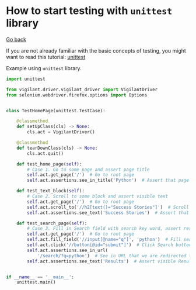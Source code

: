 # How to start testing with `unittest` library
[Go back](index.md)

If you are not already familiar with the basic concepts of testing, you might want to read this tutorial:
[unittest](https://docs.python.org/3/library/unittest.html)

Example using `unittest` library.
```python
import unittest

from vigilant.driver.vigilant_driver import VigilantDriver
from selenium.webdriver.firefox.options import Options


class TestHomePage(unittest.TestCase):

    @classmethod
    def setUpClass(cls) -> None:
        cls.act = VigilantDriver()

    @classmethod
    def tearDownClass(cls) -> None:
        cls.act.quit()

    def test_home_page(self):
        # Case 1. Go to some page and assert page title
        self.act.get_page('/')  # Go to root page
        self.act.assertions.see_in_title('Python')  # Assert that page title contains 'Python' string

    def test_text_block(self):
        # Case 2. Scroll to some block and assert visible text
        self.act.get_page('/')  # Go to root page
        self.act.scroll_to('//h2[text()="Success Stories"]')  # Scroll to Success Stories block
        self.act.assertions.see_text('Success Stories')  # Assert that Success Stories string is visible

    def test_search_page(self):
        # Case 3. Fill in Search field with search key word, assert result in search result page.
        self.act.get_page('/')  # Go to root page
        self.act.fill_field('//input[@name="q"]', 'python')  # Fill search field
        self.act.click('//button[@id="submit"]')  # Click Search button
        self.act.assertions.see_in_url(
            '/search/?q=python')  # See in URL that we are redirected to search result page
        self.act.assertions.see_text('Results')  # Assert visible Results text


if __name__ == '__main__':
    unittest.main()

```

